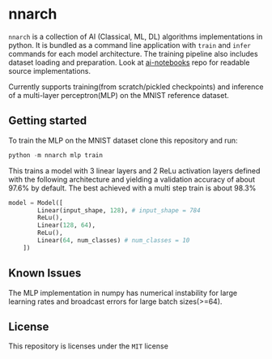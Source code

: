 # nnarch

`nnarch` is a collection of AI (Classical, ML, DL) algorithms implementations in python. It is bundled as a command line application with `train` and `infer` commands for each model architecture. The training pipeline also includes dataset loading and preparation. Look at [ai-notebooks](https://github.com/HannesKimara/ai-notebooks) repo for readable source implementations.


Currently supports training(from scratch/pickled checkpoints) and inference of a multi-layer perceptron(MLP) on the MNIST reference dataset.

## Getting started

To train the MLP on the MNIST dataset clone this repository and run:

```python
python -m nnarch mlp train
```

This trains a model with 3 linear layers and 2 ReLu activation layers defined with the following architecture and yielding a validation accuracy of about 97.6% by default. The best achieved with a multi step train is about 98.3%

```python
model = Model([
        Linear(input_shape, 128), # input_shape = 784
        ReLu(),
        Linear(128, 64),
        ReLu(),
        Linear(64, num_classes) # num_classes = 10
    ])
```


## Known Issues

The MLP implementation in numpy has numerical instability for large learning rates and broadcast errors for large batch sizes(>=64).

## License

This repository is licenses under the `MIT` license